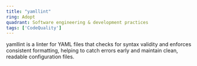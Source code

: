 ```yaml
---
title: "yamllint"
ring: Adopt
quadrant: Software engineering & development practices
tags: ['CodeQuality']
---
```

yamllint is a linter for YAML files that checks for syntax validity and enforces consistent formatting, helping to catch errors early and maintain clean, readable configuration files.
